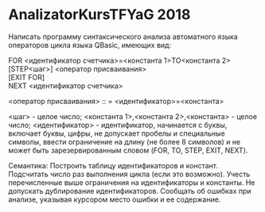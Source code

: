 # AnalizatorKursTFYaG 2018
 
Написать программу синтаксического анализа автоматного языка операторов цикла языка QBasic, имеющих вид:

FOR <идентификатор счетчика>=<константа 1>TO<константа 2>[STEP<шаг>]
         <оператор присваивания>         
         [EXIT FOR]         
NEXT <идентификатор счетчика>

<оператор присваивания> :: = <идентификатор>=<константа>

<шаг> - целое число;
<константа 1>,<константа 2>,<константа> - целое число;
<идентификатор> - идентификатор, начинается с буквы, включает буквы, цифры, не допускает пробелы и специальные символы, ввести ограничение на длину (не более 8 символов) и не может быть зарезервированным словом (FOR, TO, STEP, EXIT, NEXT).

Семантика:
Построить таблицу идентификаторов и констант. Подсчитать число раз выполнения цикла (если это возможно). Учесть перечисленные выше ограничения на идентификаторы и константы. Не допускать дублирование идентификаторов.
Сообщать об ошибках при анализе, указывая курсором место ошибки и ее содержание.
